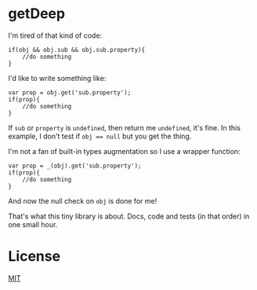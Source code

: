 getDeep
=======
I'm tired of that kind of code:

    if(obj && obj.sub && obj.sub.property){
        //do something
    }

I'd like to write something like:

    var prop = obj.get('sub.property');
    if(prop){
        //do something
    }

If `sub` or `property` is `undefined`, then return me `undefined`, it's fine. In this example, I don't test if `obj == null` but you get the thing.

I'm not a fan of built-in types augmentation so I use a wrapper function:

    var prop = _(obj).get('sub.property');
    if(prop){
        //do something
    }

And now the null check on `obj` is done for me!

That's what this tiny library is about. Docs, code and tests (in that order) in one small hour.

License
=======
[MIT](/floriancargoet/1HJS/blob/master/getDeep/LICENSE)